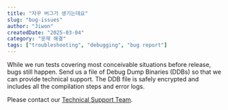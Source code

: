```yaml
---
title: "자꾸 버그가 생기는데요"
slug: "bug-issues"
author: "Jiwon"
createdDate: "2025-03-04"
category: "문제 해결"
tags: ["troubleshooting", "debugging", "bug report"]
---
```

While we run tests covering most conceivable situations before release, bugs still happen.
Send us a file of Debug Dump Binaries (DDBs) so that we can provide technical support. The DDB file is safely encrypted and includes all the compilation steps and error logs. </br>

Please contact our <a href="mailto:support@rebellions.ai" class="underline">Technical Support Team</a>.